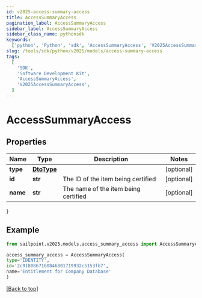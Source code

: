 ```yaml
---
id: v2025-access-summary-access
title: AccessSummaryAccess
pagination_label: AccessSummaryAccess
sidebar_label: AccessSummaryAccess
sidebar_class_name: pythonsdk
keywords:
  ['python', 'Python', 'sdk', 'AccessSummaryAccess', 'V2025AccessSummaryAccess']
slug: /tools/sdk/python/v2025/models/access-summary-access
tags:
  [
    'SDK',
    'Software Development Kit',
    'AccessSummaryAccess',
    'V2025AccessSummaryAccess',
  ]
---
```


# AccessSummaryAccess

## Properties

| Name | Type | Description | Notes |
| --- | --- | --- | --- |
| **type** | [**DtoType**](dto-type) |  | [optional] |
| **id** | **str** | The ID of the item being certified | [optional] |
| **name** | **str** | The name of the item being certified | [optional] |

}

## Example

```python
from sailpoint.v2025.models.access_summary_access import AccessSummaryAccess

access_summary_access = AccessSummaryAccess(
type='IDENTITY',
id='2c9180867160846801719932c5153fb7',
name='Entitlement for Company Database'
)

```

[[Back to top]](#)
